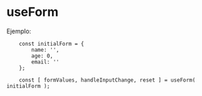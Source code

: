 # useForm

Ejemplo:

``` 
    const initialForm = {
        name: '',
        age: 0,
        email: ''
    };

    const [ formValues, handleInputChange, reset ] = useForm( initialForm );

```
